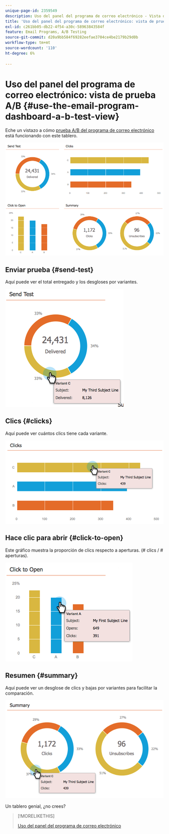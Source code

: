 ```yaml
---
unique-page-id: 2359549
description: Uso del panel del programa de correo electrónico - Vista de prueba A/B - Documentos de Marketo - Documentación del producto
title: 'Uso del panel del programa de correo electrónico: vista de prueba A/B'
exl-id: c261bb05-db22-4f54-a30c-58963843584f
feature: Email Programs, A/B Testing
source-git-commit: d20a9bb584f69282eefae3704ce4be2179b29d0b
workflow-type: tm+mt
source-wordcount: '110'
ht-degree: 6%

---
```


# Uso del panel del programa de correo electrónico: vista de prueba A/B {#use-the-email-program-dashboard-a-b-test-view}

Eche un vistazo a cómo [prueba A/B del programa de correo electrónico](/help/marketo/product-docs/email-marketing/email-programs/email-program-actions/email-test-a-b-test/add-an-a-b-test.md) está funcionando con este tablero.

![](assets/image2014-9-12-16-3a14-3a28.png)

## Enviar prueba {#send-test}

Aquí puede ver el total entregado y los desgloses por variantes.

![](assets/image2014-9-12-16-3a16-3a2.png)

## Clics {#clicks}

Aquí puede ver cuántos clics tiene cada variante.

![](assets/image2014-9-12-16-3a16-3a20.png)

## Hace clic para abrir {#click-to-open}

Este gráfico muestra la proporción de clics respecto a aperturas. (# clics / # aperturas).

![](assets/image2014-9-12-16-3a16-3a36.png)

## Resumen {#summary}

Aquí puede ver un desglose de clics y bajas por variantes para facilitar la comparación.

![](assets/image2014-9-12-16-3a16-3a45.png)

Un tablero genial, ¿no crees?

>[!MORELIKETHIS]
>
>[Uso del panel del programa de correo electrónico](/help/marketo/product-docs/email-marketing/email-programs/email-program-data/use-the-email-program-dashboard.md)
